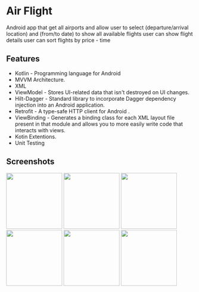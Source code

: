 
# Air Flight

Android app that get all airports and allow user to select (departure/arrival location) and (from/to date) to show all available flights 
user can show flight details 
user can sort flights by price - time 


## Features

- Kotlin - Programming language for Android
- MVVM Architecture.
- XML
- ViewModel - Stores UI-related data that isn't destroyed on UI changes.
- Hilt-Dagger - Standard library to incorporate Dagger dependency injection into an Android application.
- Retrofit - A type-safe HTTP client for Android .
- ViewBinding - Generates a binding class for each XML layout file present in that module and allows you to more easily write code that interacts with views.
- Kotin Extentions.
- Unit Testing


## Screenshots
<p float="left">
<img src="https://i.ibb.co/wJMnwB1/Whats-App-Image-2024-03-06-at-13-09-48-2.jpg" width="150">
<img src="https://i.ibb.co/1ff2qQb/Whats-App-Image-2024-03-06-at-13-09-48-1.jpg" width="150">
<img src="https://i.ibb.co/VH79VsN/Whats-App-Image-2024-03-06-at-13-09-48.jpg" width="150">
<img src="https://i.ibb.co/23hNVSD/Whats-App-Image-2024-03-06-at-13-09-47-2.jpg" width="150">
<img src="https://i.ibb.co/9rTyL9C/Whats-App-Image-2024-03-06-at-13-09-47-1.jpg" width="150">
<img src="https://i.ibb.co/Kr4Dd1g/Whats-App-Image-2024-03-06-at-13-09-47.jpg" width="150">
</p>

